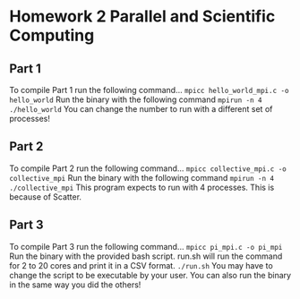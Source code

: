 Homework 2 Parallel and Scientific Computing
============================================

## Part 1
To compile Part 1 run the following command...
`mpicc hello_world_mpi.c -o hello_world`
Run the binary with the following command
`mpirun -n 4 ./hello_world`
You can change the number to run with a different set of processes!


## Part 2
To compile Part 2 run the following command...
`mpicc collective_mpi.c -o collective_mpi`
Run the binary with the following command
`mpirun -n 4 ./collective_mpi`
This program expects to run with 4 processes. This is because of Scatter.

## Part 3
To compile Part 3 run the following command...
`mpicc pi_mpi.c -o pi_mpi`
Run the binary with the provided bash script.
run.sh will run the command for 2 to 20 cores and print it in a CSV format.
`./run.sh`
You may have to change the script to be executable by your user. 
You can also run the binary in the same way you did the others!
